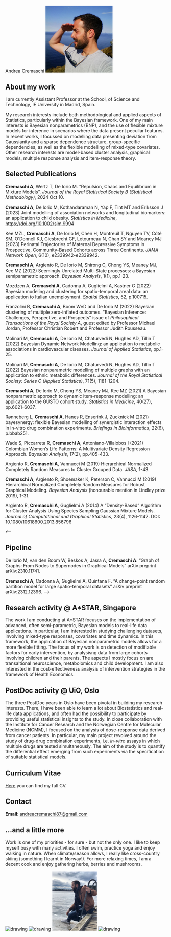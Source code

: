 Andrea Cremaschi
<img src="MainFig2.jpg" alt="drawing" width="210"/>

## About my work
I am currently Assistant Professor at the School, of Science and Technology, IE University in Madrid, Spain.

My research interests include both methodological and applied aspects of Statistics, particularly within the Bayesian framework.
One of my main interests is Bayesian nonparametrics (BNP), and the use of flexible mixture
models for inference in scenarios where the data present peculiar features. In recent
works, I focussed on modelling data presenting deviation from Gaussianity and a sparse
dependence structure, group-specific dependencies, as well as the flexible modelling of mixed-type covariates. 
Other research interests are model-based cluster analysis, graphical models, multiple response analysis and item-response theory.

## Selected Publications

**Cremaschi A**, Wertz T, De Iorio M. “Repulsion, Chaos and Equilibrium in Mixture Models”. _Journal of the Royal Statistical Society B (Statistical Methodology)_, 2024 Oct 10.

**Cremaschi A**, De Iorio M, Kothandaraman N, Yap F, Tint MT and Eriksson J (2023) Joint modelling of association networks and longitudinal biomarkers: an application to child obesity. _Statistics in Medicine_, https://doi.org/10.1002/sim.9994

Kee MZL, **Cremaschi A**, De Iorio M, Chen H, Montreuil T, Nguyen TV, Côté SM, O’Donnell KJ, Giesbrecht GF, Letourneau N, Chan SY and Meaney MJ (2023) Perinatal Trajectories of Maternal Depressive Symptoms in Prospective, Community-Based Cohorts across Three Continents. _JAMA Network Open_, 6(10), e2339942-e2339942.

**Cremaschi A**, Argiento R, De Iorio M, Shirong C, Chong YS, Meaney MJ, Kee MZ (2022) Seemingly Unrelated Multi-State processes: a Bayesian semiparametric approach. _Bayesian Analysis_, 1(1), pp.1-23.

Mozdzen A, **Cremaschi A**, Cadonna A, Guglielmi A, Kastner G (2022) Bayesian modeling and clustering for spatio-temporal areal data: an application to Italian unemployment. _Spatial Statistics_, 52, p.100715.

Franzolini B, **Cremaschi A**, Boom WvD and De Iorio M (2022) Bayesian clustering of multiple zero-inflated outcomes. “Bayesian Inference: Challenges, Perspective, and Prospects” issue of _Philosophical Transactions of the Royal Society A_, guest edited by Professor Michael Jordan, Professor Christian Robert and Professor Judith Rousseau.

Molinari M, **Cremaschi A**, De Iorio M, Chaturvedi N, Hughes AD, Tillin T (2022) Bayesian Dynamic Network Modelling: an application to metabolic associations in cardiovascular diseases. _Journal of Applied Statistics_, pp.1-25.

Molinari M, **Cremaschi A**, De Iorio M, Chaturvedi N, Hughes AD, Tillin T (2022) Bayesian nonparametric modelling of multiple graphs with an application to ethnic metabolic differences. _Journal of the Royal Statistical Society: Series C (Applied Statistics)_, 71(5), 1181-1204.

**Cremaschi A**, De Iorio M, Chong YS, Meaney MJ, Kee MZ (2021) A Bayesian nonparametric approach to dynamic item-response modelling: an application to the GUSTO cohort study. _Statistics in Medicine_, 40(27), pp.6021-6037.

Rønneberg L, **Cremaschi A**, Hanes R, Enserink J, Zucknick M (2021) bayesynergy: flexible Bayesian modelling of synergistic interaction effects in in-vitro drug combination experiments. _Briefings in Bioinformatics_, 22(6), p.bbab251.

Wade S, Piccarreta R, **Cremaschi A**, Antoniano-Villalobos I (2021) Colombian Women’s Life Patterns: A Multivariate Density Regression Approach. _Bayesian Analysis_, 17(2), pp.405-433.

Argiento R, **Cremaschi A**, Vannucci M (2019) Hierarchical Normalized Completely Random Measures to Cluster Grouped Data. _JASA_, 1-43.

**Cremaschi A**, Argiento R, Shoemaker K, Peterson C, Vannucci M (2019) Hierarchical Normalized Completely Random Measures for Robust Graphical Modeling. _Bayesian Analysis_ (honourable mention in Lindley prize 2019), 1-31.

Argiento R, **Cremaschi A**, Guglielmi A (2014) A “Density-Based” Algorithm for Cluster Analysis Using Species Sampling Gaussian Mixture Models. _Journal of Computational and Graphical Statistics_, 23(4), 1126-1142. DOI: 10.1080/10618600.2013.856796

<--
## Pipeline

De Iorio M, van den Boom W, Beskos A, Jasra A, **Cremaschi A**. “Graph of Graphs: From Nodes to Supernodes in Graphical Models” arXiv preprint arXiv:2310.11741.

**Cremaschi A**, Cadonna A, Guglielmi A, Quintana F. “A change-point random partition model for large spatio-temporal datasets” arXiv preprint arXiv:2312.12396.
-->

## Research activity @ A*STAR, Singapore
The work I am conducting at A*STAR focuses on the implementation of advanced, often semi-parametric, Bayesian models to real-life data applications. In particular, I am interested in studying challenging datasets, involving mixed-type responses, covariates and time dynamics. In this framework, the application of Bayesian nonparametric models allows for a more flexible fitting. The focus of my work is on detection of modifiable factors for early intervention, by analysisng data from large cohorts involving children and their parents. The aspects I mostly focus on are transaltional neuroscience, metabolomics and child development.
I am also interested in the cost-effectiveness analysis of intervention strategies in the framework of Health Economics.

## PostDoc activity @ UiO, Oslo
The three PostDoc years in Oslo have been pivotal in building my research interests. There, I have been able to learn a lot about Biostatistics and real-life data applications, and often had the possibility to participate by providing useful statistical insights to the study.
In close collaboration with the Institute for Cancer Research and the Norwegian Centre for Molecular Medicine (NCMM), I focused on the analysis of dose-response data derived from cancer patients. In particular, my main project revolved around the study of drug-drug combination experiments, i.e. _in-vitro_ assays in which multiple drugs are tested simultaneously. The aim of the study is to quantify the differential effect emerging from such experiments via the specification of suitable statistical models. 


## Curriculum Vitae
[Here](https://github.com/AndCre87/andreacremaschi.github.io/raw/master/CV_Cremaschi.pdf) you can find my full CV.


## Contact
**Email**: andreacremaschi87@gmail.com



## ...and a little more
Work is one of my priorities - for sure - but not the only one. I like to keep myself busy with many activities. I often swim, practice yoga and enjoy walking in nature. When climate/season allows, I really like cross-country skiing (something I learnt in Norway!). For more relaxing times, I am a decent cook and enjoy gathering herbs, berries and mushrooms.

<img src="subFig2.jpg" alt="drawing" width="140"/>  <img src="subFig3.jpg" alt="drawing" width="140"/>  <img src="subFig4.jpg" alt="drawing" width="140"/> <img src="subFig5.jpg" alt="drawing" width="140"/>





